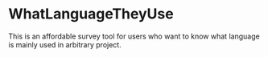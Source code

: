 # WhatLanguageTheyUse
This is an affordable survey tool for users who want to know what language is mainly used in arbitrary project.
